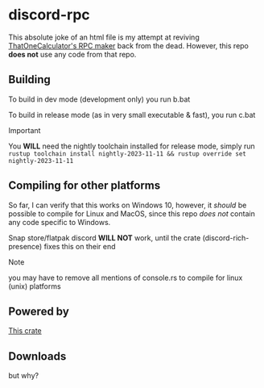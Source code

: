 # discord-rpc

This absolute joke of an html file is my attempt at reviving [ThatOneCalculator's RPC maker](https://github.com/ThatOneCalculator/DiscordRPCMaker) back from the dead. However, this repo **does not** use any code from that repo.

## Building

To build in dev mode (development only) you run b.bat

To build in release mode (as in very small executable & fast), you run c.bat

> [!IMPORTANT]
> You **WILL** need the nightly toolchain installed for release mode, simply run `rustup toolchain install nightly-2023-11-11 && rustup override set nightly-2023-11-11`

## Compiling for other platforms

So far, I can verify that this works on Windows 10, however, it *should* be possible to compile for Linux and MacOS, since this repo *does not* contain any code specific to Windows.

Snap store/flatpak discord **WILL NOT** work, until the crate (discord-rich-presence) fixes this on their end

> [!NOTE]
> you may have to remove all mentions of console.rs to compile for linux (unix) platforms

## Powered by

[This crate](https://github.com/sardonicism-04/discord-rich-presence)

## Downloads

but why?
